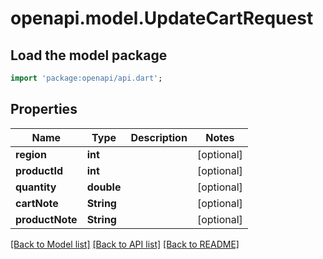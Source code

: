 # openapi.model.UpdateCartRequest

## Load the model package
```dart
import 'package:openapi/api.dart';
```

## Properties
Name | Type | Description | Notes
------------ | ------------- | ------------- | -------------
**region** | **int** |  | [optional] 
**productId** | **int** |  | [optional] 
**quantity** | **double** |  | [optional] 
**cartNote** | **String** |  | [optional] 
**productNote** | **String** |  | [optional] 

[[Back to Model list]](../README.md#documentation-for-models) [[Back to API list]](../README.md#documentation-for-api-endpoints) [[Back to README]](../README.md)


